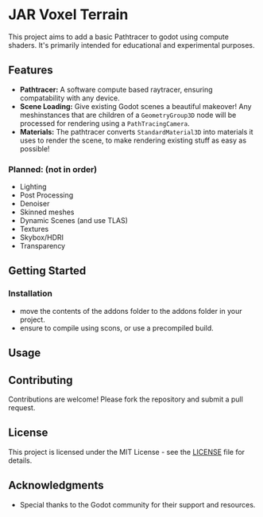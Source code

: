 # JAR Voxel Terrain

This project aims to add a basic Pathtracer to godot using compute shaders. It's primarily intended for educational and experimental purposes.

## Features

- **Pathtracer:** A software compute based raytracer, ensuring compatability with any device.
- **Scene Loading:** Give existing Godot scenes a beautiful makeover! Any meshinstances that are children of a ``GeometryGroup3D`` node will be processed for rendering using a ``PathTracingCamera``. 
- **Materials:** The pathtracer converts ``StandardMaterial3D`` into materials it uses to render the scene, to make rendering existing stuff as easy as possible!

### Planned: (not in order)
- Lighting
- Post Processing
- Denoiser
- Skinned meshes
- Dynamic Scenes (and use TLAS)
- Textures
- Skybox/HDRI
- Transparency


## Getting Started

### Installation

- move the contents of the addons folder to the addons folder in your project.
- ensure to compile using scons, or use a precompiled build.

## Usage

## Contributing

Contributions are welcome! Please fork the repository and submit a pull request.

## License

This project is licensed under the MIT License - see the [LICENSE](LICENSE) file for details.

## Acknowledgments

- Special thanks to the Godot community for their support and resources.
